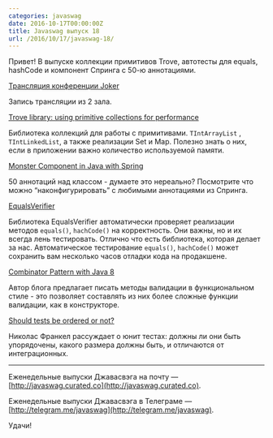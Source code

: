 ```yaml
---
categories: javaswag
date: 2016-10-17T00:00:00Z
title: Javaswag выпуск 18
url: /2016/10/17/javaswag-18/
---
```


Привет!
В выпуске коллекции примитивов Trove, автотесты для equals, hashCode и компонент Спринга с 50-ю аннотациями.

[Трансляция конференции Joker](https://www.youtube.com/watch?v=puYPHysBN7U)

Запись трансляции из 2 зала.

[Trove library: using primitive collections for performance](http://java-performance.info/primitive-types-collections-trove-library/)

Библиотека коллекций для работы с примитивами. `TIntArrayList`
, `TIntLinkedList`, а также реализации Set и Map. Полезно знать о них, если в приложении важно количество используемой памяти.

[Monster Component in Java with Spring](http://grison.me/2016/09/30/monster-component-java-spring/)

50 аннотаций над классом - думаете это нереально? Посмотрите что можно “наконфигурировать” с любимыми аннотациями из Спринга.

[EqualsVerifier](http://jqno.nl/equalsverifier/)

Библиотека EqualsVerifier автоматически проверяет реализации методов `equals()`, `hachCode()` на корректность. Они важны, но и их всегда лень тестировать. Отлично что есть библиотека, которая делает за нас. Автоматическое тестирование  `equals()`, `hachCode()` может сохранить вам несколько часов отладки кода на продакшене.

[Combinator Pattern with Java 8](https://gtrefs.github.io/code/combinator-pattern/)

Автор блога предлагает писать методы валидации в функциональном стиле - это позволяет составлять из них более сложные функции валидации, как в конструкторе. 

[Should tests be ordered or not?](https://blog.frankel.ch/should-tests-be-ordered-or-not)

Николас Франкел рассуждает о юнит тестах: должны ли они быть упорядочены, какого размера должны быть, и отличаются от интеграционных.

----
Еженедельные выпуски Джавасвэга на почту — [http://javaswag.curated.co](http://javaswag.curated.co).

Еженедельные выпуски Джавасвэга в Телеграме — [http://telegram.me/javaswag](http://telegram.me/javaswag).

Удачи!

